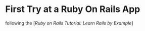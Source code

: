 
# First Try at a Ruby On Rails App

following the [*Ruby on Rails Tutorial: Learn Rails by Example*]
